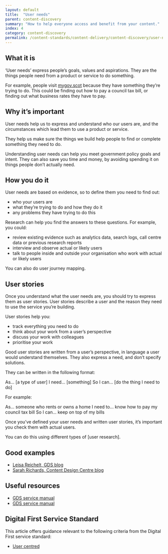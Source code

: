 ```yaml
---
layout: default
title:  "User needs"
parent: content-discovery
summary: "How to help everyone access and benefit from your content."
index: 4
category: content-discovery
permalink: /content-standards/content-delivery/content-discovery/user-needs/
---
```


## What it is
‘User needs’ express people’s goals, values and aspirations. They are the things people need from a product or service to do something.

For example, people visit [mygov.scot](https://mygov.scot/) because they have something they’re trying to do. This could be finding out how to pay a council tax bill, or finding out what business rates they have to pay.  

## Why it’s important
User needs help us to express and understand who our users are, and the circumstances which lead them to use a product or service.

They help us make sure the things we build help people to find or complete something they need to do.

Understanding user needs can help you meet government policy goals and intent. They can also save you time and money, by avoiding spending it on things people don’t actually need.

## How you do it

User needs are based on evidence, so to define them you need to find out:

* who your users are
*	what they’re trying to do and how they do it
*	any problems they have trying to do this

Research can help you find the answers to these questions. For example, you could:

*	review existing evidence such as analytics data, search logs, call centre data or previous research reports
*	interview and observe actual or likely users
*	talk to people inside and outside your organisation who work with actual or likely users

You can also do user journey mapping.

## User stories
Once you understand what the user needs are, you should try to express them as user stories. User stories describe a user and the reason they need to use the service you’re building.

User stories help you:

* track everything you need to do
* think about your work from a user’s perspective
* discuss your work with colleagues
* prioritise your work

Good user stories are written from a user’s perspective, in language a user would understand themselves. They also express a need, and don’t specify solutions.

They can be written in the following format:

As… [a type of user]
I need… [something]
So I can… [do the thing I need to do]

For example:

As… someone who rents or owns a home
I need to… know how to pay my council tax bill
So I can… keep on top of my bills

Once you’ve defined your user needs and written user stories, it’s important you check them with actual users.

You can do this using different types of [user research].


## Good examples

* [Leisa Reichelt, GDS blog](https://userresearch.blog.gov.uk/2015/05/28/we-need-to-talk-about-user-needs/)
* [Sarah Richards, Content Design Centre blog](http://contentdesign.london/content-design/user-stories-and-job-stories/)


## Useful resources

* [GDS service manual](https://www.gov.uk/service-manual/user-research/start-by-learning-user-needs)
* [GDS service manual](https://www.gov.uk/service-manual/agile-delivery/writing-user-stories)

## Digital First Service Standard

This article offers guidance relevant to the following criteria from the Digital First service standard:

* [User centred](http://scottishgovernment.github.io/criterion/user-centred/)
